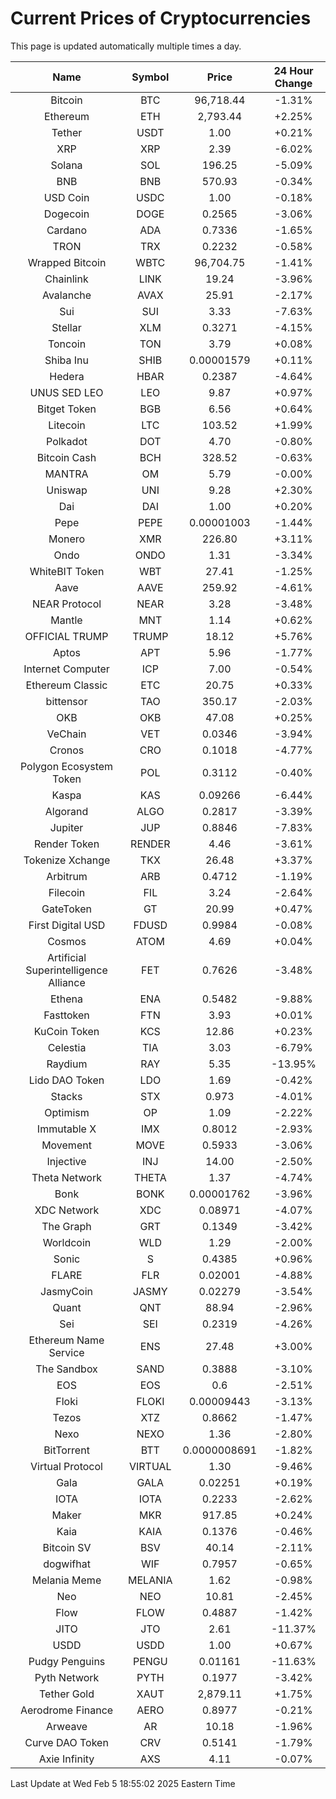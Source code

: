 # Current Prices of Cryptocurrencies
This page is updated automatically multiple times a day.

| Name | Symbol | Price | 24 Hour Change |
| :---: |:---:| :---: | :---: |
| Bitcoin | BTC | 96,718.44 | -1.31% |
| Ethereum | ETH | 2,793.44 | +2.25% |
| Tether | USDT | 1.00 | +0.21% |
| XRP | XRP | 2.39 | -6.02% |
| Solana | SOL | 196.25 | -5.09% |
| BNB | BNB | 570.93 | -0.34% |
| USD Coin | USDC | 1.00 | -0.18% |
| Dogecoin | DOGE | 0.2565 | -3.06% |
| Cardano | ADA | 0.7336 | -1.65% |
| TRON | TRX | 0.2232 | -0.58% |
| Wrapped Bitcoin | WBTC | 96,704.75 | -1.41% |
| Chainlink | LINK | 19.24 | -3.96% |
| Avalanche | AVAX | 25.91 | -2.17% |
| Sui | SUI | 3.33 | -7.63% |
| Stellar | XLM | 0.3271 | -4.15% |
| Toncoin | TON | 3.79 | +0.08% |
| Shiba Inu | SHIB | 0.00001579 | +0.11% |
| Hedera | HBAR | 0.2387 | -4.64% |
| UNUS SED LEO | LEO | 9.87 | +0.97% |
| Bitget Token | BGB | 6.56 | +0.64% |
| Litecoin | LTC | 103.52 | +1.99% |
| Polkadot | DOT | 4.70 | -0.80% |
| Bitcoin Cash | BCH | 328.52 | -0.63% |
| MANTRA | OM | 5.79 | -0.00% |
| Uniswap | UNI | 9.28 | +2.30% |
| Dai | DAI | 1.00 | +0.20% |
| Pepe | PEPE | 0.00001003 | -1.44% |
| Monero | XMR | 226.80 | +3.11% |
| Ondo | ONDO | 1.31 | -3.34% |
| WhiteBIT Token | WBT | 27.41 | -1.25% |
| Aave | AAVE | 259.92 | -4.61% |
| NEAR Protocol | NEAR | 3.28 | -3.48% |
| Mantle | MNT | 1.14 | +0.62% |
| OFFICIAL TRUMP | TRUMP | 18.12 | +5.76% |
| Aptos | APT | 5.96 | -1.77% |
| Internet Computer | ICP | 7.00 | -0.54% |
| Ethereum Classic | ETC | 20.75 | +0.33% |
| bittensor | TAO | 350.17 | -2.03% |
| OKB | OKB | 47.08 | +0.25% |
| VeChain | VET | 0.0346 | -3.94% |
| Cronos | CRO | 0.1018 | -4.77% |
| Polygon Ecosystem Token | POL | 0.3112 | -0.40% |
| Kaspa | KAS | 0.09266 | -6.44% |
| Algorand | ALGO | 0.2817 | -3.39% |
| Jupiter | JUP | 0.8846 | -7.83% |
| Render Token | RENDER | 4.46 | -3.61% |
| Tokenize Xchange | TKX | 26.48 | +3.37% |
| Arbitrum | ARB | 0.4712 | -1.19% |
| Filecoin | FIL | 3.24 | -2.64% |
| GateToken | GT | 20.99 | +0.47% |
| First Digital USD | FDUSD | 0.9984 | -0.08% |
| Cosmos | ATOM | 4.69 | +0.04% |
| Artificial Superintelligence Alliance | FET | 0.7626 | -3.48% |
| Ethena | ENA | 0.5482 | -9.88% |
| Fasttoken | FTN | 3.93 | +0.01% |
| KuCoin Token | KCS | 12.86 | +0.23% |
| Celestia | TIA | 3.03 | -6.79% |
| Raydium | RAY | 5.35 | -13.95% |
| Lido DAO Token | LDO | 1.69 | -0.42% |
| Stacks | STX | 0.973 | -4.01% |
| Optimism | OP | 1.09 | -2.22% |
| Immutable X | IMX | 0.8012 | -2.93% |
| Movement | MOVE | 0.5933 | -3.06% |
| Injective | INJ | 14.00 | -2.50% |
| Theta Network | THETA | 1.37 | -4.74% |
| Bonk | BONK | 0.00001762 | -3.96% |
| XDC Network | XDC | 0.08971 | -4.07% |
| The Graph | GRT | 0.1349 | -3.42% |
| Worldcoin | WLD | 1.29 | -2.00% |
| Sonic | S | 0.4385 | +0.96% |
| FLARE | FLR | 0.02001 | -4.88% |
| JasmyCoin | JASMY | 0.02279 | -3.54% |
| Quant | QNT | 88.94 | -2.96% |
| Sei | SEI | 0.2319 | -4.26% |
| Ethereum Name Service | ENS | 27.48 | +3.00% |
| The Sandbox | SAND | 0.3888 | -3.10% |
| EOS | EOS | 0.6 | -2.51% |
| Floki | FLOKI | 0.00009443 | -3.13% |
| Tezos | XTZ | 0.8662 | -1.47% |
| Nexo | NEXO | 1.36 | -2.80% |
| BitTorrent | BTT | 0.0000008691 | -1.82% |
| Virtual Protocol | VIRTUAL | 1.30 | -9.46% |
| Gala | GALA | 0.02251 | +0.19% |
| IOTA | IOTA | 0.2233 | -2.62% |
| Maker | MKR | 917.85 | +0.24% |
| Kaia | KAIA | 0.1376 | -0.46% |
| Bitcoin SV | BSV | 40.14 | -2.11% |
| dogwifhat | WIF | 0.7957 | -0.65% |
| Melania Meme | MELANIA | 1.62 | -0.98% |
| Neo | NEO | 10.81 | -2.45% |
| Flow | FLOW | 0.4887 | -1.42% |
| JITO | JTO | 2.61 | -11.37% |
| USDD | USDD | 1.00 | +0.67% |
| Pudgy Penguins | PENGU | 0.01161 | -11.63% |
| Pyth Network | PYTH | 0.1977 | -3.42% |
| Tether Gold | XAUT | 2,879.11 | +1.75% |
| Aerodrome Finance | AERO | 0.8977 | -0.21% |
| Arweave | AR | 10.18 | -1.96% |
| Curve DAO Token | CRV | 0.5141 | -1.79% |
| Axie Infinity | AXS | 4.11 | -0.07% |

Last Update at Wed Feb  5 18:55:02 2025 Eastern Time